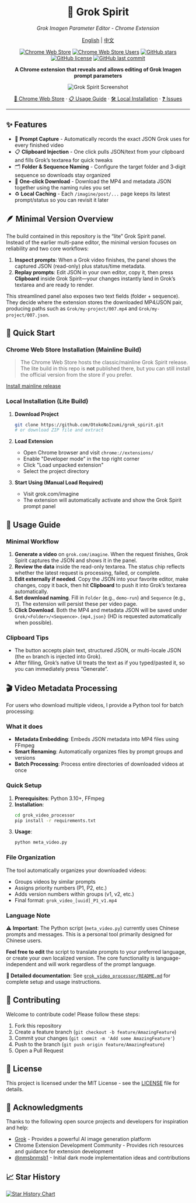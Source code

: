 <div align="center">

# 🎨 Grok Spirit

*Grok Imagen Parameter Editor - Chrome Extension*

[English](README.md) | [中文](README_zh.md)

[![Chrome Web Store](https://img.shields.io/chrome-web-store/v/logaoplejbodjhnogdndgllocmpmlako?label=Chrome%20Web%20Store&color=blue)](https://chromewebstore.google.com/detail/logaoplejbodjhnogdndgllocmpmlako)
[![Chrome Web Store Users](https://img.shields.io/chrome-web-store/users/logaoplejbodjhnogdndgllocmpmlako?label=Active%20Users&color=green)](https://chromewebstore.google.com/detail/logaoplejbodjhnogdndgllocmpmlako)
[![GitHub stars](https://img.shields.io/github/stars/OtokoNoIzumi/grok_spirit?color=yellow&label=GitHub%20Stars)](https://github.com/OtokoNoIzumi/grok_spirit/stargazers)
[![GitHub license](https://img.shields.io/github/license/OtokoNoIzumi/grok_spirit?color=blue)](https://github.com/OtokoNoIzumi/grok_spirit/blob/main/LICENSE)
[![GitHub last commit](https://img.shields.io/github/last-commit/OtokoNoIzumi/grok_spirit)](https://github.com/OtokoNoIzumi/grok_spirit/commits)

**A Chrome extension that reveals and allows editing of Grok Imagen prompt parameters**

![Grok Spirit Screenshot](https://otokonoizumi.github.io/media/grok%20spirit.png)

[🏪 Chrome Web Store](https://chromewebstore.google.com/detail/logaoplejbodjhnogdndgllocmpmlako) · [📋 Usage Guide](#usage-guide) · [🛠️ Local Installation](#local-installation) · [❓ Issues](https://github.com/OtokoNoIzumi/grok_spirit/issues)

</div>

---

## ✨ Features

- 🔎 **Prompt Capture** - Automatically records the exact JSON Grok uses for every finished video
- 📋 **Clipboard Injection** - One click pulls JSON/text from your clipboard and fills Grok’s textarea for quick tweaks
- 🗂️ **Folder & Sequence Naming** - Configure the target folder and 3‑digit sequence so downloads stay organized
- 💾 **One-click Download** - Download the MP4 and metadata JSON together using the naming rules you set
- ♻️ **Local Caching** - Each `/imagine/post/...` page keeps its latest prompt/status so you can revisit it later

## 🪶 Minimal Version Overview

The build contained in this repository is the “lite” Grok Spirit panel.  
Instead of the earlier multi-pane editor, the minimal version focuses on reliability and two core workflows:

1. **Inspect prompts**: When a Grok video finishes, the panel shows the captured JSON (read-only) plus status/time metadata.
2. **Replay prompts**: Edit JSON in your own editor, copy it, then press **Clipboard** inside Grok Spirit—your changes instantly land in Grok’s textarea and are ready to render.

This streamlined panel also exposes two text fields (folder + sequence). They decide where the extension stores the downloaded MP4/JSON pair, producing paths such as `Grok/my-project/007.mp4` and `Grok/my-project/007.json`.

## 🚀 Quick Start

### Chrome Web Store Installation (Mainline Build)

> The Chrome Web Store hosts the classic/mainline Grok Spirit release. The lite build in this repo is **not** published there, but you can still install the official version from the store if you prefer.

[Install mainline release](https://chromewebstore.google.com/detail/logaoplejbodjhnogdndgllocmpmlako)

### Local Installation (Lite Build)

1. **Download Project**
   ```bash
   git clone https://github.com/OtokoNoIzumi/grok_spirit.git
   # or download ZIP file and extract
   ```

2. **Load Extension**
   - Open Chrome browser and visit `chrome://extensions/`
   - Enable "Developer mode" in the top right corner
   - Click "Load unpacked extension"
   - Select the project directory

3. **Start Using (Manual Load Required)**
   - Visit grok.com/imagine
   - The extension will automatically activate and show the Grok Spirit prompt panel

## 📖 Usage Guide

### Minimal Workflow

1. **Generate a video** on `grok.com/imagine`. When the request finishes, Grok Spirit captures the JSON and shows it in the panel.
2. **Review the data** inside the read-only textarea. The status chip reflects whether the latest request is processing, failed, or complete.
3. **Edit externally if needed**. Copy the JSON into your favorite editor, make changes, copy it back, then hit **Clipboard** to push it into Grok’s textarea automatically.
4. **Set download naming**. Fill in `Folder` (e.g., `demo-run`) and `Sequence` (e.g., `7`). The extension will persist these per video page.
5. **Click Download**. Both the MP4 and metadata JSON will be saved under `Grok/<Folder>/<Sequence>.{mp4,json}` (HD is requested automatically when possible).

### Clipboard Tips

- The button accepts plain text, structured JSON, or multi-locale JSON (the `en` branch is injected into Grok).
- After filling, Grok’s native UI treats the text as if you typed/pasted it, so you can immediately press “Generate”.

## 🎬 Video Metadata Processing

For users who download multiple videos, I provide a Python tool for batch processing:

### What it does
- **Metadata Embedding**: Embeds JSON metadata into MP4 files using FFmpeg
- **Smart Renaming**: Automatically organizes files by prompt groups and versions
- **Batch Processing**: Process entire directories of downloaded videos at once

### Quick Setup
1. **Prerequisites**: Python 3.10+, FFmpeg
2. **Installation**:
   ```bash
   cd grok_video_processor
   pip install -r requirements.txt
   ```
3. **Usage**:
   ```bash
   python meta_video.py
   ```

### File Organization
The tool automatically organizes your downloaded videos:
- Groups videos by similar prompts
- Assigns priority numbers (P1, P2, etc.)
- Adds version numbers within groups (v1, v2, etc.)
- Final format: `grok_video_[uuid]_P1_v1.mp4`

### Language Note
⚠️ **Important**: The Python script (`meta_video.py`) currently uses Chinese prompts and messages. This is a personal tool primarily designed for Chinese users.

**Feel free to edit** the script to translate prompts to your preferred language, or create your own localized version. The core functionality is language-independent and will work regardless of the prompt language.

**📖 Detailed documentation**: See [`grok_video_processor/README.md`](grok_video_processor/README.md) for complete setup and usage instructions.

## 🤝 Contributing

Welcome to contribute code! Please follow these steps:

1. Fork this repository
2. Create a feature branch (`git checkout -b feature/AmazingFeature`)
3. Commit your changes (`git commit -m 'Add some AmazingFeature'`)
4. Push to the branch (`git push origin feature/AmazingFeature`)
5. Open a Pull Request

## 📄 License

This project is licensed under the MIT License - see the [LICENSE](LICENSE) file for details.

## 🙏 Acknowledgments

Thanks to the following open source projects and developers for inspiration and help:

- [Grok](https://grok.com/) - Provides a powerful AI image generation platform
- Chrome Extension Development Community - Provides rich resources and guidance for extension development
- [@nmsbnmsb1](https://github.com/nmsbnmsb1) - Initial dark mode implementation ideas and contributions

## 📈 Star History

[![Star History Chart](https://api.star-history.com/svg?repos=OtokoNoIzumi/grok_spirit&type=Date)](https://star-history.com/#OtokoNoIzumi/grok_spirit&Date)
